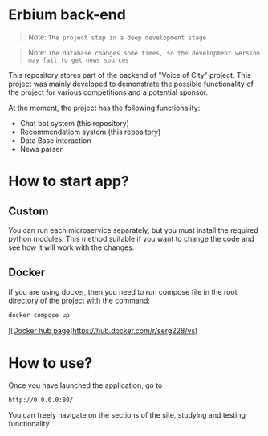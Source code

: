 # Erbium back-end #
> Note: `The project step in a deep development stage`

> Note: `The database changes some times, so the development version may fail to get news sources`

This repository stores part of the backend of "Voice of City" project. 
This project was mainly developed to demonstrate the possible functionality of the project for various competitions and a potential sponsor.

At the moment, the project has the following functionality:
* Chat bot system (this repository)
* Recommendatiom system (this repository)
* Data Base interaction
* News parser

# How to start app? #
## Custom ##
You can run each microservice separately, but you must install the required python modules. This method suitable if you want to change the code and see how it will work with the changes.

## Docker ###
If you are using docker, then you need to run compose file in the root directory of the project with the command:
```sh
docker compose up
```
[![Docker hub page]https://hub.docker.com/r/serg228/vs)](https://hub.docker.com/r/serg228/vs)

# How to use? #
Once you have launched the application, go to
```sh
http://0.0.0.0:80/
```
You can freely navigate on the sections of the site, studying and testing functionality
